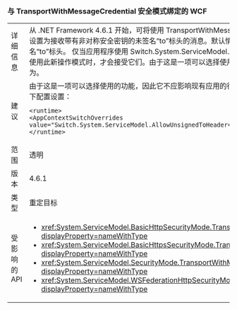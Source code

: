 ### <a name="wcf-binding-with-the-transportwithmessagecredential-security-mode"></a>与 TransportWithMessageCredential 安全模式绑定的 WCF

|   |   |
|---|---|
|详细信息|从 .NET Framework 4.6.1 开始，可将使用 TransportWithMessageCredential 安全模式的 WCF 绑定设置为接收带有非对称安全密钥的未签名“to”标头的消息。默认情况下，.NET 4.6.1 中将继续拒绝未签名“to”标头。 仅当应用程序使用 Switch.System.ServiceModel.AllowUnsignedToHeader 配置开关选择使用此新操作模式时，才会接受它们。由于这是一项可以选择使用的功能，因此它不应影响现有应用的行为。|
|建议|由于这是一项可以选择使用的功能，因此它不应影响现有应用的行为。 要控制是否使用新行为，请使用以下配置设置：<pre><code class="language-xml">&lt;runtime&gt;&#13;&#10;&lt;AppContextSwitchOverrides value=&quot;Switch.System.ServiceModel.AllowUnsignedToHeader=true&quot; /&gt;&#13;&#10;&lt;/runtime&gt;&#13;&#10;</code></pre>|
|范围|透明|
|版本|4.6.1|
|类型|重定目标|
|受影响的 API|<ul><li><xref:System.ServiceModel.BasicHttpSecurityMode.TransportWithMessageCredential?displayProperty=nameWithType></li><li><xref:System.ServiceModel.BasicHttpsSecurityMode.TransportWithMessageCredential?displayProperty=nameWithType></li><li><xref:System.ServiceModel.SecurityMode.TransportWithMessageCredential?displayProperty=nameWithType></li><li><xref:System.ServiceModel.WSFederationHttpSecurityMode.TransportWithMessageCredential?displayProperty=nameWithType></li></ul>|

